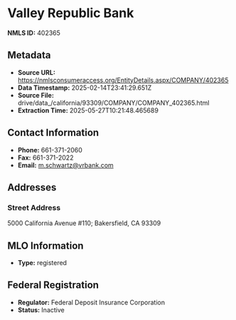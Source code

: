 # Valley Republic Bank

**NMLS ID:** 402365

## Metadata
- **Source URL:** https://nmlsconsumeraccess.org/EntityDetails.aspx/COMPANY/402365
- **Data Timestamp:** 2025-02-14T23:41:29.651Z
- **Source File:** drive/data_/california/93309/COMPANY/COMPANY_402365.html
- **Extraction Time:** 2025-05-27T10:21:48.465689

## Contact Information
- **Phone:** 661-371-2060
- **Fax:** 661-371-2022
- **Email:** m.schwartz@vrbank.com

## Addresses
### Street Address
5000 California Avenue #110; Bakersfield, CA 93309

## MLO Information
- **Type:** registered

## Federal Registration
- **Regulator:** Federal Deposit Insurance Corporation
- **Status:** Inactive
